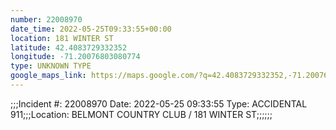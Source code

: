```yaml
---
number: 22008970
date_time: 2022-05-25T09:33:55+00:00
location: 181 WINTER ST
latitude: 42.4083729332352
longitude: -71.20076803080774
type: UNKNOWN TYPE
google_maps_link: https://maps.google.com/?q=42.4083729332352,-71.20076803080774
---
```


;;;Incident #: 22008970  Date: 2022-05-25 09:33:55   Type: ACCIDENTAL 911;;;Location: BELMONT COUNTRY CLUB / 181 WINTER ST;;;;;;
